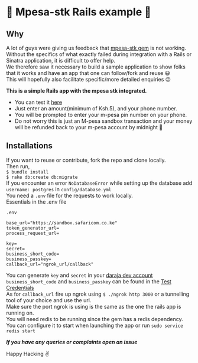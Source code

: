 # :tada: Mpesa-stk Rails example :tada:

## Why
A lot of guys were giving us feedback that [mpesa-stk gem](https://github.com/mboya/mpesa_stk) is not working.  
Without the specifics of what exactly failed during  integration with a Rails or Sinatra application, it is difficult to offer help.  
We therefore saw it necessary to build a sample application to show folks that it works and have an app that one can follow/fork and reuse :smiley:  
This will hopefully also facilitate specific/more detailed enquiries :stuck_out_tongue_winking_eye:

**This is a simple Rails app with the mpesa stk integrated.**  

- You can test it [here](https://stkpush.herokuapp.com/)
- Just enter an amount(minimum of Ksh.5), and your phone number.
- You will be prompted to enter your m-pesa pin number on your phone.
- Do not worry this is just an M-pesa sandbox transaction and your money will be refunded back to your m-pesa account by midnight :punch:

## Installations
If you want to reuse or contribute, fork the repo and clone locally.  
Then run,  
`$ bundle install`  
`$ rake db:create db:migrate`  
If you encounter an error `NoDatabaseError` while setting up the database add `username: postgres` in `config/database.yml`  
You need a `.env` file for the requests to work locally.  
Essentials in the .env file  
```
.env

base_url="https://sandbox.safaricom.co.ke"
token_generator_url=
process_request_url=

key=
secret=
business_short_code=
business_passkey=
callback_url="ngrok_url/callback"
```
You can generate `key` and `secret` in your  [daraja dev account](https://developer.safaricom.co.ke/user/me/apps)  
`business_short_code` and `business_passkey` can be found in the [Test Credentials](https://developer.safaricom.co.ke/test_credentials)  
As for `callback_url` fire up ngrok using  `$ ./ngrok http 3000` or a tunnelling tool of your choice and use the url.  
Make sure the port ngrok is using is the same as the one the rails app is running on.  
You will need redis to be running since the gem has a redis dependency. You can configure it to start when launching the app or  run `sudo service redis start`

**_If you have any queries or complaints open an issue_**

Happy Hacking :v:
